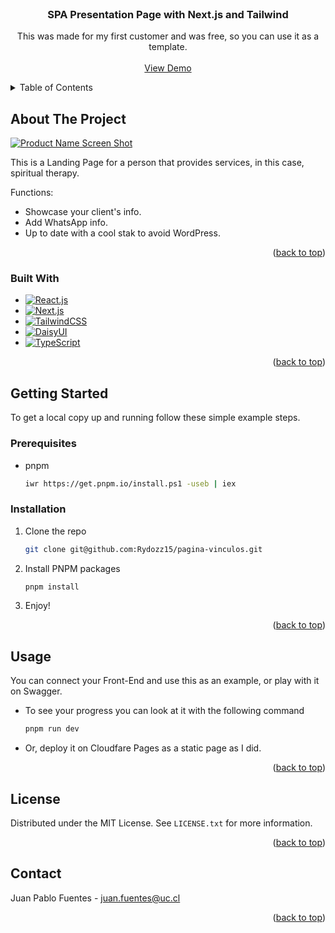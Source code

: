 <!-- PROJECT LOGO -->
<br />
<div align="center">
  <h3 align="center">SPA Presentation Page with Next.js and Tailwind</h3>

  <p align="center">
    This was made for my first customer and was free, so you can use it as a template.
    <br />
    <br />
    <a href="https://terapiasvinculos.cl/">View Demo</a>
  </p>
</div>



<!-- TABLE OF CONTENTS -->
<details>
  <summary>Table of Contents</summary>
  <ol>
    <li>
      <a href="#about-the-project">About The Project</a>
      <ul>
        <li><a href="#built-with">Built With</a></li>
      </ul>
    </li>
    <li>
      <a href="#getting-started">Getting Started</a>
      <ul>
        <li><a href="#prerequisites">Prerequisites</a></li>
        <li><a href="#installation">Installation</a></li>
      </ul>
    </li>
    <li><a href="#usage">Usage</a></li>
    <li><a href="#license">License</a></li>
    <li><a href="#contact">Contact</a></li>
  </ol>
</details>



<!-- ABOUT THE PROJECT -->
## About The Project

[![Product Name Screen Shot][product-screenshot]](https://terapiasvinculos.cl/)

This is a Landing Page for a person that provides services, in this case, spiritual therapy.

Functions:
* Showcase your client's info.
* Add WhatsApp info.
* Up to date with a cool stak to avoid WordPress.

<p align="right">(<a href="#readme-top">back to top</a>)</p>



### Built With

* [![React.js][react.js-bdg]][react.js-url]
* [![Next.js][next.js-bdg]][next.js-url]
* [![TailwindCSS][tailwind-bdg]][tailwind-url]
* [![DaisyUI][daisyUI-bdg]][daisyUI-url]
* [![TypeScript][typescript-bdg]][typescript-url]

<p align="right">(<a href="#readme-top">back to top</a>)</p>



<!-- GETTING STARTED -->
## Getting Started

To get a local copy up and running follow these simple example steps.

### Prerequisites

* pnpm
  ```sh
  iwr https://get.pnpm.io/install.ps1 -useb | iex
  ```

### Installation

1. Clone the repo
   ```sh
   git clone git@github.com:Rydozz15/pagina-vinculos.git
   ```
2. Install PNPM packages
   ```sh
   pnpm install
   ```
3. Enjoy!
<p align="right">(<a href="#readme-top">back to top</a>)</p>



<!-- USAGE EXAMPLES -->
## Usage

You can connect your Front-End and use this as an example, or play with it on Swagger.
* To see your progress you can look at it with the following command
   ```sh
   pnpm run dev
   ```
* Or, deploy it on Cloudfare Pages as a static page as I did.

<p align="right">(<a href="#readme-top">back to top</a>)</p>


<!-- LICENSE -->
## License

Distributed under the MIT License. See `LICENSE.txt` for more information.

<p align="right">(<a href="#readme-top">back to top</a>)</p>



<!-- CONTACT -->
## Contact

Juan Pablo Fuentes - [juan.fuentes@uc.cl](mailto:juan.fuentes@uc.cl)

<p align="right">(<a href="#readme-top">back to top</a>)</p>


<!-- MARKDOWN LINKS & IMAGES -->
<!-- https://www.markdownguide.org/basic-syntax/#reference-style-links -->
[product-screenshot]: https://lh3.googleusercontent.com/d/1u7_PjMrCRKBY3QOyNJSdT-2t8mryjqo2
[react.js-bdg]: https://img.shields.io/badge/React-20232A?style=for-the-badge&logo=react&logoColor=61DAFB
[react.js-url]: https://reactjs.org/
[next.js-bdg]: https://img.shields.io/badge/next.js-000000?style=for-the-badge&logo=nextdotjs&logoColor=white
[next.js-url]: https://nextjs.org/
[tailwind-bdg]: https://img.shields.io/badge/Tailwind_CSS-38B2AC?style=for-the-badge&logo=tailwind-css&logoColor=white
[tailwind-url]: https://tailwindcss.com/
[daisyUI-bdg]: https://img.shields.io/badge/daisyUI-1ad1a5?style=for-the-badge&logo=daisyui&logoColor=white
[daisyUI-url]: https://daisyui.com/
[typescript-bdg]: https://img.shields.io/badge/TypeScript-007ACC?style=for-the-badge&logo=typescript&logoColor=white
[typescript-url]: https://www.typescriptlang.org/
